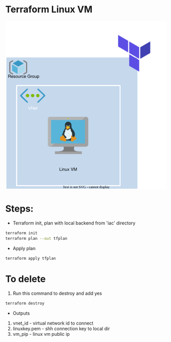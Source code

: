 <h1>Terraform Linux VM</h1>
<p align="center">
<img src="https://github.com/Joska99/joska/blob/main/terraform/modules/tf-linux-vm/diagram.drawio.svg">
</p>

<h1> Steps: </h1>

- Terraform init, plan with local backend from 'iac' directory
```bash
terraform init
terraform plan --out tfplan
```
- Apply plan
```bash
terraform apply tfplan 
```

<h1> To delete </h1>

1. Run this command to destroy and add yes
```bash
terraform destroy
``` 

- Outputs

1. vnet_id - virtual network id to connect
2. linuxkey.pem - shh connection key to local dir
3. vm_pip - linux vm public ip